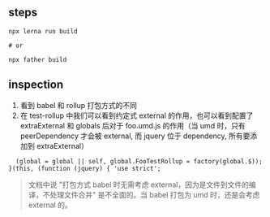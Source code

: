 ## steps
```shell
npx lerna run build

# or

npx father build
```

## inspection
1. 看到 babel 和 rollup 打包方式的不同
2. 在 test-rollup 中我们可以看到约定式 external 的作用，也可以看到配置了 extraExternal 和 globals 后对于 foo.umd.js 的作用（当 umd 时，只有 peerDependency 才会被 external, 而 jquery 位于 dependency, 所有要添加到 extraExternal）

```
  (global = global || self, global.FooTestRollup = factory(global.$));
}(this, (function (jquery) { 'use strict';
```
> 文档中说 "打包方式 babel 时无需考虑 external，因为是文件到文件的编译，不处理文件合并" 是不全面的。当 babel 打包为 umd 时，还是会考虑 external 的。